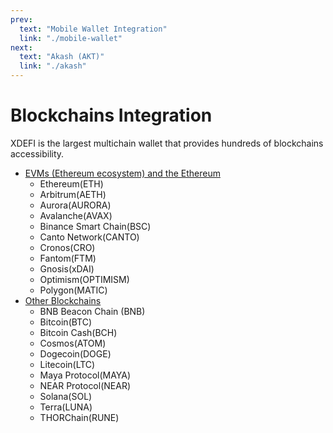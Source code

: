 ```yaml
---
prev:
  text: "Mobile Wallet Integration"
  link: "./mobile-wallet"
next:
  text: "Akash (AKT)"
  link: "./akash"
---
```


# Blockchains Integration

XDEFI is the largest multichain wallet that provides hundreds of blockchains accessibility.

- [EVMs (Ethereum ecosystem) and the Ethereum](./ethereum)
  - Ethereum(ETH)
  - Arbitrum(AETH)
  - Aurora(AURORA)
  - Avalanche(AVAX)
  - Binance Smart Chain(BSC)
  - Canto Network(CANTO)
  - Cronos(CRO)
  - Fantom(FTM)
  - Gnosis(xDAI)
  - Optimism(OPTIMISM)
  - Polygon(MATIC)
- [Other Blockchains](./other-blockchains)
  - BNB Beacon Chain (BNB)
  - Bitcoin(BTC)
  - Bitcoin Cash(BCH)
  - Cosmos(ATOM)
  - Dogecoin(DOGE)
  - Litecoin(LTC)
  - Maya Protocol(MAYA)
  - NEAR Protocol(NEAR)
  - Solana(SOL)
  - Terra(LUNA)
  - THORChain(RUNE)
